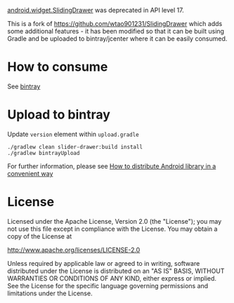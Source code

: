 [android.widget.SlidingDrawer](http://developer.android.com/reference/android/widget/SlidingDrawer.html) was deprecated in API level 17.

This is a fork of https://github.com/wtao901231/SlidingDrawer which adds some additional features - it has been modified so that it can be built using Gradle and be uploaded to bintray/jcenter where it can be easily consumed.

# How to consume
See [bintray](https://bintray.com/xni0601/maven/sliding-drawer)

# Upload to bintray
Update `version` element within `upload.gradle`
```
./gradlew clean slider-drawer:build install
./gradlew bintrayUpload
```
For further information, please see [How to distribute Android library in a convenient way](https://android.jlelse.eu/how-to-distribute-android-library-in-a-convenient-way-d43fb68304a7)

# License

Licensed under the Apache License, Version 2.0 (the "License");
you may not use this file except in compliance with the License.
You may obtain a copy of the License at

   http://www.apache.org/licenses/LICENSE-2.0

Unless required by applicable law or agreed to in writing, software
distributed under the License is distributed on an "AS IS" BASIS,
WITHOUT WARRANTIES OR CONDITIONS OF ANY KIND, either express or implied.
See the License for the specific language governing permissions and
limitations under the License.
